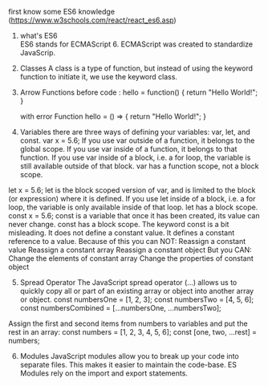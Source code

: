 first know some ES6 knowledge (https://www.w3schools.com/react/react_es6.asp)
1. what's ES6   
   ES6 stands for ECMAScript 6. ECMAScript was created to standardize JavaScrip.
2. Classes
    A class is a type of function, but instead of using the keyword function to initiate it, we use the keyword class.
3. Arrow Functions
   before code :
   hello = function() {
     return "Hello World!";
   }

   with error Function
   hello = () => {
      return "Hello World!";
   }
4. Variables
  there are three ways of defining your variables: var, let, and const.
 var x = 5.6;
   If you use var outside of a function, it belongs to the global scope.
   If you use var inside of a function, it belongs to that function.
   If you use var inside of a block, i.e. a for loop, the variable is still available outside of that block.
   var has a function scope, not a block scope.
   

 let x = 5.6;
  let is the block scoped version of var, and is limited to the block (or expression) where it is defined.
  If you use let inside of a block, i.e. a for loop, the variable is only available inside of that loop.
  let has a block scope.
 const x = 5.6;
  const is a variable that once it has been created, its value can never change.
  const has a block scope.
  The keyword const is a bit misleading.
  It does not define a constant value. It defines a constant reference to a value.
  Because of this you can NOT:
    Reassign a constant value
    Reassign a constant array
    Reassign a constant object
  But you CAN:
     Change the elements of constant array
     Change the properties of constant object

 5. Spread Operator
    The JavaScript spread operator (...) allows us to quickly copy all or part of an existing array or object into another array or object.
     const numbersOne = [1, 2, 3];
     const numbersTwo = [4, 5, 6];
     const numbersCombined = [...numbersOne, ...numbersTwo];

  Assign the first and second items from numbers to variables and put the rest in an array:
     const numbers = [1, 2, 3, 4, 5, 6];
     const [one, two, ...rest] = numbers;

 6. Modules
   JavaScript modules allow you to break up your code into separate files.
   This makes it easier to maintain the code-base.
   ES Modules rely on the import and export statements.

  
  

   


   
   

